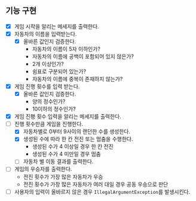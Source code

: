 ## 기능 구현

- [x] 게임 시작을 알리는 메세지를 출력한다.
- [x] 자동차의 이름을 입력받는다.
    - [x] 올바른 값인지 검증한다.
        - 자동차의 이름이 5자 이하인가?
        - 자동차의 이름에 공백이 포함되어 있지 않은가?
        - 2개 이상인가?
        - 쉼표로 구분되어 있는가?
        - 자동차의 이름에 중복이 존재하지 않는가?
- [x] 게임 진행 횟수를 입력 받는다.
    - [x] 올바른 값인지 검증한다.
        - 양의 정수인가?
        - 10이하의 정수인가?
- [x] 게임 진횅 횟수 입력을 알리는 메세지를 출력한다.
- [ ] 진행 횟수만큼 게임을 진행한다.
    - [x] 자동차별로 0부터 9사이의 랜던한 수를 생성한다.
    - [x] 생성된 수에 따라 한 칸 전진 또는 멈춤을 수행한다.
        - 생성된 수가 4 이상일 경우 한 칸 전진
        - 생성된 수가 4 미만일 경우 멈춤
    - [ ] 자동차 별 이동 결과를 출력한다.
- [ ] 게임의 우승자를 출력한다.
    - 전진 횟수가 가장 많은 자동차가 우승
    - 전진 횟수가 가장 많은 자동차가 여러 대일 경우 공동 우승으로 판단
- [ ] 사용자의 입력이 올바르지 않은 경우 `IllegalArgumentException`를 발생시킨다.